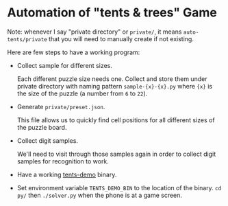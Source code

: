 # Automation of "tents & trees" Game

Note: whenever I say "private directory" or `private/`,
it means `auto-tents/private` that you will need to manually create if not existing.

Here are few steps to have a working program:

- Collect sample for different sizes.

  Each different puzzle size needs one.
  Collect and store them under private directory
  with naming pattern `sample-{x}-{x}.py` where `{x}` is
  the size of the puzzle (a number from `6` to `22`).

- Generate `private/preset.json`.

  This file allows us to quickly find cell positions
  for all different sizes of the puzzle board.

- Collect digit samples.

  We'll need to visit through those samples again
  in order to collect digit samples for recognition to work.

- Have a working [tents-demo](https://github.com/Javran/puzzle-solving-collection/tree/master/tents-solver) binary.

- Set environment variable `TENTS_DEMO_BIN` to the location of the binary. `cd py/` then `./solver.py` when the phone is at a game screen.
